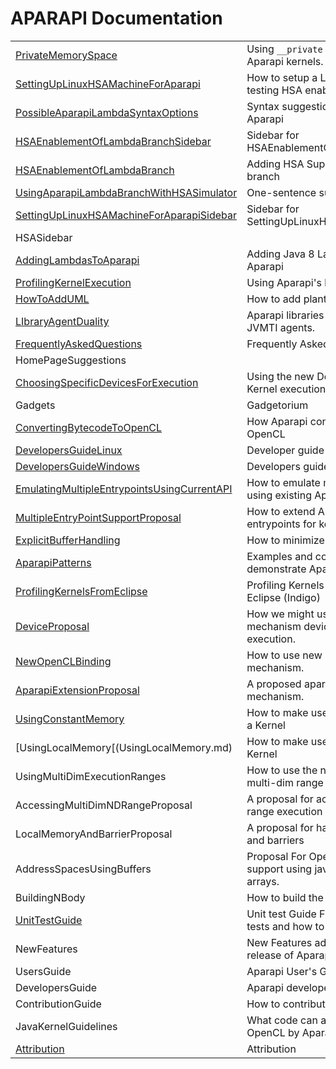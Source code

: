 APARAPI Documentation
======================

| | |
|----------------|------|
| [PrivateMemorySpace](PrivateMemorySpace.md)| Using `__private` memory space in Aparapi kernels. |
| [SettingUpLinuxHSAMachineForAparapi](SettingUpLinuxHSAMachineForAparapi.md) | How to setup a Linux HSA machine for testing HSA enabled Aparapi |
| [PossibleAparapiLambdaSyntaxOptions](PossibleAparapiLambdaSyntaxOptions.md) | Syntax suggestions for HSA enabled Aparapi |
| [HSAEnablementOfLambdaBranchSidebar](HSAEnablementOfLambdaBranchSidebar.md)| Sidebar for HSAEnablementOfLambdaBranchAparapi|
| [HSAEnablementOfLambdaBranch](HSAEnablementOfLambdaBranch.md)	| Adding HSA Support to Aparapi lambda branch	|
| [UsingAparapiLambdaBranchWithHSASimulator](UsingAparapiLambdaBranchWithHSASimulator.md) | One-sentence summary of this page. |
| [SettingUpLinuxHSAMachineForAparapiSidebar](SettingUpLinuxHSAMachineForAparapiSidebar.md) | Sidebar for SettingUpLinuxHSAMachineForAparapi |
| HSASidebar | |
| [AddingLambdasToAparapi](AddingLambdasToAparapi.md) | Adding Java 8 Lambda Support to Aparapi |
| [ProfilingKernelExecution](ProfilingKernelExecution.md) | Using Aparapi's built in profiling APIs |
| [HowToAddUML](HowToAddUML.md) | How to add plantuml docs to wiki pages |
| [LIbraryAgentDuality](LIbraryAgentDuality.md) | Aparapi libraries can now be loaded as JVMTI agents. |
| [FrequentlyAskedQuestions](FrequentlyAskedQuestions.md) | Frequently Asked Questions|
| HomePageSuggestions ||
| [ChoosingSpecificDevicesForExecution](ChoosingSpecificDevicesForExecution.md) | Using the new Device API's to choose Kernel execution on a specific device.	|
| Gadgets | Gadgetorium|
| [ConvertingBytecodeToOpenCL](ConvertingBytecodeToOpenCL.md) | How Aparapi converts bytecode to OpenCL |
| [DevelopersGuideLinux](DevelopersGuideLinux.md) | Developer guide for Linux. |
| [DevelopersGuideWindows](DevelopersGuideWindows.md) | Developers guide for Windows. |
| [EmulatingMultipleEntrypointsUsingCurrentAPI](EmulatingMultipleEntrypointsUsingCurrentAPI.md)	| How to emulate multiple entrypoints using existing Aparapi APIs	|
| [MultipleEntryPointSupportProposal](MultipleEntryPointSupportProposal.md) | How to extend Aparapi to allow multiple entrypoints for kernels	|
| [ExplicitBufferHandling](ExplicitBufferHandling.md) | How to minimize buffer transfers |
| [AparapiPatterns](AparapiPatterns.md) | Examples and code fragments to demonstrate Aparapi fetaures. |
| [ProfilingKernelsFromEclipse](ProfilingKernelsFromEclipse.md) | Profiling Kernels with AMD profiler in Eclipse (Indigo) |
| [DeviceProposal](DeviceProposal.md) | How we might use the extension mechanism devices for general Kernel execution.|
| [NewOpenCLBinding](NewOpenCLBinding.md) | How to use new OpenCL binding mechanism. |
| [AparapiExtensionProposal](AparapiExtensionProposal.md) | A proposed aparapi extension mechanism. |
| [UsingConstantMemory](UsingConstantMemory.md) | How to make use of constant memory in a Kernel |
| [UsingLocalMemory[(UsingLocalMemory.md) | How to make use of local memory in a Kernel |
| UsingMultiDimExecutionRanges | How to use the new Range class (for multi-dim range access) |
| AccessingMultiDimNDRangeProposal | A proposal for accessing multi-dim ND range execution |
| LocalMemoryAndBarrierProposal | A proposal for handling local memory and barriers |
| AddressSpacesUsingBuffers | Proposal For OpenCL address space support using java Buffers instead of arrays.	|
| BuildingNBody | How to build the NBody example.|
| [UnitTestGuide](UnitTestGuide.md) | Unit test Guide Find out how to run Junit tests and how to add new tests. |
| NewFeatures | New Features added to this open source release of Aparapi. |
| UsersGuide | Aparapi User's Guide. |
| DevelopersGuide | Aparapi developers guide. |
| ContributionGuide | How to contribute (bug fix or features). |
| JavaKernelGuidelines | What code can and can't be converted to OpenCL by Aparapi. |
| [Attribution](Attribution.md) | Attribution |
